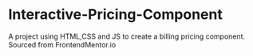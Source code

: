 # Interactive-Pricing-Component
A project using HTML,CSS and JS to create a billing pricing component. Sourced from FrontendMentor.io
